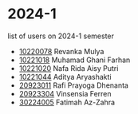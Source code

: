 # 2024-1
list of users on 2024-1 semester

+ [10220078](https://osf.io/vuz97/) Revanka Mulya
+ [10221018](https://osf.io/9weam/) Muhamad Ghani Farhan
+ [10221020](https://osf.io/rzagj/) Nafa Rida Aisy Putri
+ [10221044](https://osf.io/pd6uj/) Aditya Aryashakti
+ [20923011](https://osf.io/ktbgx/) Rafi Prayoga Dhenanta
+ [20923304](https://osf.io/ja2gq/) Vinsensia Ferren
+ [30224005](https://osf.io/stxw7/) Fatimah Az-Zahra
